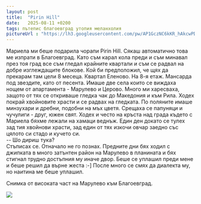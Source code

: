 ```yaml
---
layout: post
title:  "Pirin Hill"
date:   2025-08-11 +0200
tags: пътепис благоевград утопия меланхолия
pictureUrl : "https://lh3.googleusercontent.com/pw/AP1GczNC6kKR_hAkcwPDl3f8sfhJYHe_CmT0R640qTmXUP8vVIL4Ki63MORoHSI9muFA0aL1EsAl1K4YKZo5F03rbxW5516nZusBDVnmiI57jqlDgR7JCwvia1w_46mxdY2AdDsEWIDBSXA3gbkvLWddwqfifbJXpLTNw-x6zWcK5PrOrGqdQ2t9mgvccZoHd60WsURoxDMZCLZ3I8X_e6j23FgWQXbRosEk7NECksdwMp-PxdtFoozzJrF3XQp9dwr3VXn5oTaEUfBtU_anMTq2oXoKIvbQmZUPTI_Ywz8uvtjzbs27cno4P4_gq03yHwu_WrcbkFSR3YnjCX6AkBUjZxPbWqNy2YdcsI0GTLzmnFAkXMpmCFtiZVinbPgcp_nYL6V5Yp7ep02YhT-MSI_K-JCsKiU51wbiWY3aJIjQHGw7xRqo00bu2PG-D3ejQJq8Jg_P3Q26YX-H0xUrZX_9BQBST1VmfpughUX4xhv07zBmR0GNKVcjTyamtntdU4VhI-EDvTWUXXu7MsOb8sXG2jEswIKKEsOApPjXn7JV139jpQB4id_Iad0pRDfOyUw4Ay4iL4TEdjAqdM1NXkfxxeaemRnRaZ_jME9vtWfe2vwsx7St3z373mO0DTcf28zmkHhL8j3d9NHTTG0HOl3kdeK8C8QSdY3WvL8uCXYb-3aftJWG8Jw4ZLWpZob0RrbmcG5Y3weBtTMr4nXStw58oOrCN69KcSIb4Xm7CXQoWlMXtGR8M9KM10FygtNmwpDarOn4dSbiJHuDtDK7j_-onD0jsdEs9qH4MV7Pi8SdjEZTVObl8dz3DxFiiJ30XgMqNAu7aug3Va4S2-vI2ysDTr60D_Hs5xJ9Atm1z_4HuDs_-dC_IUE_PJI6lR2RPgHKtMgjbcZOutKKl7kYVtuor91vzKihhM_F0KLQDhVJ_RMbAP-h9QYd44AHUH4=w958-h539-no"
---
```

Мариела ми беше подарила чорапи Pirin Hill.
Сякаш автоматично това ме изпрати в Благоевград.
Като съм карал кола преди и съм минавал през тоя град
все съм гледал крайните квартали и съм се радвал на
добре изглеждащите блокове. Кой би предположил, че
щях да прекарам там цели 8 месеца. Квартал Еленово.
На 8-я етаж. Мансарда под звездите, като от песента.
Имаше две села които се виждаха нощем от апартамента -
Марулево и Церово. Много ми харесваха, защото от тях
се откриваше гледка чак до Македония и към Рила.
Ходех покрай хвойновите храсти и се радвах на гледката.
По поляните имаше минзухари и дребни, подобни на мъх цветя.
Срещаха се папуняци и чучулиги - друг, южен свят.
Ходех и често на кръста над града където с Мариела 
бяхме лежали на хамаци веднъж. Един ден докато се 
тулех зад тия хвойнови храсти, зад един от тях изкочи
овчар заедно със цялото си стадо и кучето си.  
-- Шо дириш тука?  
Стъписах се. Отначало не го познах. Предните дни бях
ходил с джипката в много затънтен район на Марулево
в планината и бях стигнал трудно достъпния му иначе двор.
Беше се уплашил преди мене и беше решил да върне жеста :-]
После много се смях да диалекта му, но наитина ме беше уплашил.

Снимка от високата част на Марулево към Благоевград.

![]({{page.pictureUrl}})
